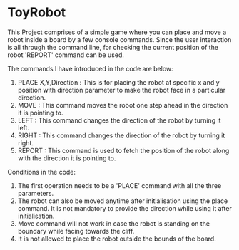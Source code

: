 # ToyRobot
This Project comprises of a simple game where you can place and move a robot inside a board by a few console commands. Since the user interaction is all through the command line, 
for checking the current position of the robot 'REPORT' command can be used.

The commands I have introduced in the code are below:
1. PLACE X,Y,Direction : This is for placing the robot at specific x and y position with direction parameter to make the robot face in a particular direction.
2. MOVE : This command moves the robot one step ahead in the direction it is pointing to.
3. LEFT : This command changes the direction of the robot by turning it left.
4. RIGHT : This command changes the direction of the robot by turning it right.
5. REPORT : This command is used to fetch the position of the robot along with the direction it is pointing to.

Conditions in the code:
1. The first operation needs to be a 'PLACE' command with all the three parameters.
2. The robot can also be moved anytime after initialisation using the place command. It is not mandatory to provide the direction while using it after initialisation.
3. Move command will not work in case the robot is standing on the boundary while facing towards the cliff.
4. It is not allowed to place the robot outside the bounds of the board.
